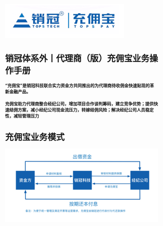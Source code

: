 # ![](/assets/import.png1212)

# 销冠体系外丨代理商（版）充佣宝业务操作手册

#### “充佣宝”是销冠科技联合实力资金方共同推出的为代理商待收佣金快速贴现的革新金融产品。

#### 充佣宝助力代理商整合经纪公司，增加项目合作谈判筹码，建立竞争优势；提供快速结佣方案，减小经纪公司现金流压力，转嫁结佣风险；解决经纪公司人员稳定性，减轻管理压力

# 充佣宝业务模式

![](/assets/import.png1231)

